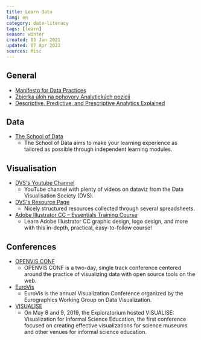 ```yaml
---
title: Learn data
lang: en
category: data-literacy
tags: [learn]
season: winter
created: 03 Jan 2021
updated: 07 Apr 2023
sources: Misc
---
```


## General
- [Manifesto for Data Practices](https://datapractices.org/manifesto/)
- [Zbierka úloh na pohovory Analytických pozícii](https://mocnedata.sk)
- [Descriptive, Predictive, and Prescriptive Analytics Explained](https://halobi.com/blog/descriptive-predictive-and-prescriptive-analytics-explained/)

## Data
- [The School of Data](https://schoolofdata.org/courses/)
	* The School of Data aims to make your learning experience as tailored as possible through independent learning modules.

## Visualisation
* [DVS's Youtube Channel](https://www.youtube.com/watch?v=XoaX5noONZM&list=PLAm5TIX-yz7IOHEeM-BAZYlDbuFOb7l0o)
	* YouTube channel with plenty of videos on dataviz from the Data Visualisation Society (DVS).
* [DVS's Resource Page](https://www.datavisualizationsociety.com/resources)
	* Nicely structured resources collected through several spreadsheets.
* [Adobe Illustrator CC – Essentials Training Course](https://www.udemy.com/adobe-illustrator-course/)
	* Learn Adobe Illustrator CC graphic design, logo design, and more with this in-depth, practical, easy-to-follow course!

## Conferences
* [OPENVIS CONF](http://www.openvisconf.com/)
	* OPENVIS CONF is a two-day, single track conference centered around the practice of visualizing data with open source tools on the web.
* [EuroVis](https://www.eurovis.org/)
	* EuroVis is the annual Visualization Conference organized by the Eurographics Working Group on Data Visualization.
* [VISUALISE](https://www.exploratorium.edu/visualise)
	* On May 8 and 9, 2019, the Exploratorium hosted VISUALISE: Visualization for Informal Science Education, the first conference focused on creating effective visualizations for science museums and other venues for informal science education.